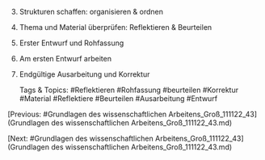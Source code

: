 3. Strukturen schaffen: organisieren & ordnen
4. Thema und Material überprüfen: Reflektieren & Beurteilen
5. Erster Entwurf und Rohfassung
6. Am ersten Entwurf arbeiten
7. Endgültige Ausarbeitung und Korrektur

   Tags & Topics:
   #Reflektieren
   #Rohfassung
   #beurteilen
   #Korrektur
   #Material
   #Reflektiere
   #Beurteilen
   #Ausarbeitung
   #Entwurf

[Previous: #Grundlagen des wissenschaftlichen Arbeitens_Groß_111122_43](Grundlagen des wissenschaftlichen Arbeitens_Groß_111122_43.md)

[Next: #Grundlagen des wissenschaftlichen Arbeitens_Groß_111122_43](Grundlagen des wissenschaftlichen Arbeitens_Groß_111122_43.md)